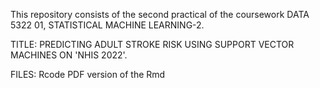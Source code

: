 This repository consists of the second practical of the coursework DATA 5322 01, STATISTICAL MACHINE LEARNING-2.

TITLE: PREDICTING ADULT STROKE RISK USING SUPPORT VECTOR MACHINES ON 'NHIS 2022'.

FILES:
Rcode
PDF version of the Rmd

